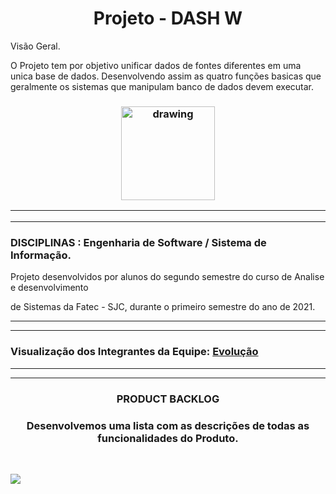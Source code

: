 

<h1 align="center">Projeto - DASH W</h1
\
\


# Visão Geral.


O Projeto tem por objetivo unificar dados de fontes diferentes em uma unica base de dados.
Desenvolvendo assim as quatro funções basicas que geralmente os sistemas que manipulam 
banco de dados devem executar.  

<h3 align = "center">  <img src="https://user-images.githubusercontent.com/83122390/116773323-2706ba00-aa2b-11eb-94a9-4d30e187ed39.jpg"  alt="drawing" width =150 </h3>


<p align "center">

   <hr>

   <p align ="center">

   <p align "center">

   <hr>

   <p align ="center">


 <h5 align = "center">


  <p align ="center">


### DISCIPLINAS : Engenharia de Software / Sistema de Informação.

Projeto desenvolvidos por alunos do segundo semestre do curso de Analise e desenvolvimento 

de Sistemas da Fatec - SJC, durante o primeiro semestre do ano de 2021.

<hr>

   <p align ="center">

   <p align "center">

   <hr>

   <p align ="center">


 

 ### Visualização dos Integrantes da Equipe: [Evolução]() 

<hr>

   <p align ="center">

   <p align "center">

   <hr>

   <p align ="center">

   <h3 align="center">PRODUCT BACKLOG</h3>

<h3 align="center">Desenvolvemos uma lista com as descrições de todas as funcionalidades do Produto.</h3>

 <br/>

![](https://user-images.githubusercontent.com/73767256/115166210-5101c900-a088-11eb-9064-126610d986e2.jpeg)




 

  


  







